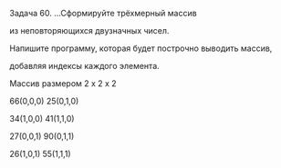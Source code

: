 Задача 60. ...Сформируйте трёхмерный массив 

из неповторяющихся двузначных чисел.

Напишите программу, которая будет построчно выводить массив, 

добавляя индексы каждого элемента.

Массив размером 2 x 2 x 2

66(0,0,0) 25(0,1,0)

34(1,0,0) 41(1,1,0)

27(0,0,1) 90(0,1,1)

26(1,0,1) 55(1,1,1)

